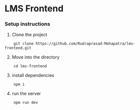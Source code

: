 # LMS Frontend

### Setup instructions

1. Clone the project 

```
    git clone https://github.com/Rudraprasad-Mohapatra/lms-frontend.git
```

2. Move into the directory

```
    cd lms-frontend
```

3. install dependencies
```
    npm i
```

4. run the server
```
    npm run dev
```